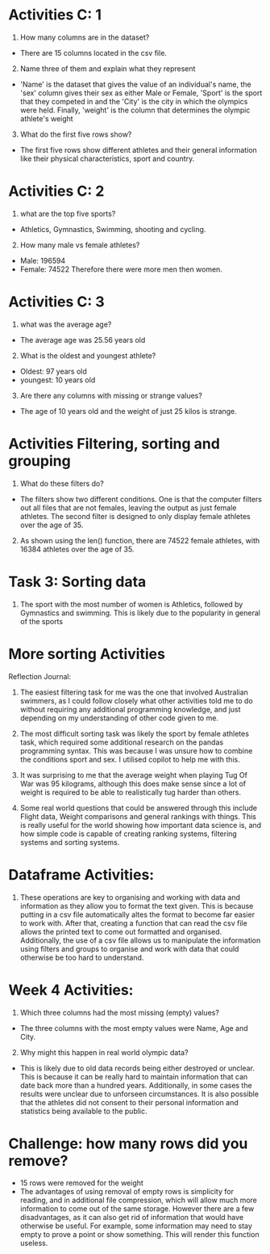 # Activities C: 1

1. How many columns are in the dataset?
- There are 15 columns located in the csv file.

2. Name three of them and explain what they represent
- 'Name' is the dataset that gives the value of an individual's name, the 'sex' column gives their sex as either Male or Female, 'Sport' is the sport that they competed in
and the 'City' is the city in which the olympics were held. Finally, 'weight' is the column that determines the olympic athlete's weight

3. What do the first five rows show?
- The first five rows show different athletes and their general information like their physical characteristics, sport and country.


# Activities C: 2
1. what are the top five sports?
- Athletics, Gymnastics, Swimming, shooting and cycling.
2. How many male vs female athletes?
- Male: 196594
- Female: 74522
Therefore there were more men then women.


# Activities C: 3
1. what was the average age?
- The average age was 25.56 years old
2. What is the oldest and youngest athlete?
- Oldest: 97 years old
- youngest: 10 years old
3. Are there any columns with missing or strange values?
- The age of 10 years old and the weight of just 25 kilos is strange.

# Activities Filtering, sorting and grouping
1. What do these filters do?
- The filters show two different conditions. One is that the computer filters out all files that are not females, leaving the output as just female athletes.
The second filter is designed to only display female athletes over the age of 35.
2. As shown using the len() function, there are 74522 female athletes, with 16384 athletes over the age of 35.


# Task 3: Sorting data
1. The sport with the most number of women is Athletics, followed by Gymnastics and swimming. This is likely due to the popularity in general of the sports


# More sorting Activities
Reflection Journal:
1. The easiest filtering task for me was the one that involved Australian swimmers, as I could follow closely what other activities told me to do without requiring any additional
programming knowledge, and just depending on my understanding of other code given to me.

2. The most difficult sorting task was likely the sport by female athletes task, which required some additional research on the pandas programming syntax. This was because I was unsure how to combine the conditions sport and sex. I utilised copilot to help me with this.

3. It was surprising to me that the average weight when playing Tug Of War was 95 kilograms, although this does make sense since a lot of weight is required to be able to realistically tug harder than others.

4. Some real world questions that could be answered through this include Flight data, Weight comparisons and general rankings with things.
This is really useful for the world showing how important data science is, and how simple code is capable of creating ranking systems, filtering systems and sorting systems.

# Dataframe Activities:
1. These operations are key to organising and working with data and information as they allow you to format the text given. This is because putting in a csv file automatically altes the format to become far easier to work with. After that, creating a function that can read the csv file allows the printed text to come out formatted and organised. Additionally, the use of a csv file allows us to manipulate the information using filters and groups to organise and work with data that could otherwise be too hard to understand.

# Week 4 Activities:

1. Which three columns had the most missing (empty) values?
- The three columns with the most empty values were Name, Age and City.
2. Why might this happen in real world olympic data?
- This is likely due to old data records being either destroyed or unclear. This is because it can be really hard to maintain information that can date back more than a hundred years. Additionally, in some cases the results were unclear due to unforseen circumstances. It is also possible that the athletes did not consent to their personal information and statistics being available to the public.

# Challenge: how many rows did you remove?
- 15 rows were removed for the weight
- The advantages of using removal of empty rows is simplicity for reading, and in additional file compression, which will allow much more information to come out of the same storage. However there are a few disadvantages, as it can also get rid of information that would have otherwise be useful. For example, some information may need to stay empty to prove a point or show something. This will render this function useless.

